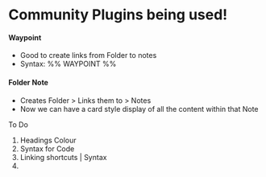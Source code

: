 # Community Plugins being used!

#### Waypoint
- Good to create links from Folder to notes
- Syntax: %% WAYPOINT %%

#### Folder Note
- Creates Folder > Links them to > Notes
- Now we can have a card style display of all the content within that Note


To Do
1. Headings Colour
2. Syntax for Code
3. Linking shortcuts | Syntax
4. 